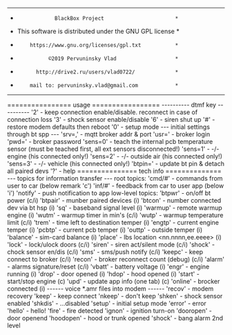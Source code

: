 **********************************************************
*                 BlackBox Project                       *
* This software is distributed under the GNU GPL license *
*         https://www.gnu.org/licenses/gpl.txt           *
*               ©2019 Pervuninsky Vlad                   *
*           http://drive2.ru/users/vlad0722/             *
*         mail to: pervuninsky.vlad@gmail.com            *
**********************************************************

================ usage =================
      ---------- dtmf key ----------
'2' - keep connection enable/disable. reconnect in case of connection loss
'3' - shock sensor enable/disable
'6' - siren shut up
'#' - restore modem defaults then reboot
'0' - setup mode
  --- initial settings through bt spp ---
'srv=<url>,<port>' - mqtt broker addr & port
'usr=<username>'   - broker login
'pwd=<password>'   - broker password
'sens=0'           - teach the internal pcb temperature sensor (must be teached first, all ext sensors disconnected!)
'sens=1'           - -/- engine (his connected only!)
'sens=2'           - -/- outside air (his connected only!)
'sens=3'           - -/- vehicle (his connected only!)
'btpin=<xxxx>'     - update bt pin & detach all paired devs
'?'                - help
=============== tech info ==============
  --- topics for information transfer ---
  root topics:
'cmd/#'    - commands from user to car (below remark 'c')
'inf/#'    - feedback from car to user app (below 'i')
'notify'   - push notification to app
  low-level topics:
'btpwr'    - on/off bt power                        (c/i)
'btpair'   - munber paired devices                  (i)
'btcon'    - number connected dev via bt hsp        (i)
'sq'       - baseband signal level                  (i)
'warmup'   - remote warmup engine                   (i)
'wutm'     - warmup timer in min's                  (c/i)
'wutp'     - warmup temperature limit               (c/i)
'trem'     - time left to destination temper        (i)
'engtp'    - current engine temper                  (i)
'pcbtp'    - current pcb temper                     (i)
'outtp'    - outside temper                         (i)
'balance'  - sim-card balance                       (i)
'place'    - lbs location <nn.nnnn,ee.eeee>         (i)
'lock'     - lock/ulock doors                       (c/i)
'siren'    - siren act/silent mode                  (c/i)
'shock'    - chock sensor en/dis                    (c/i)
'sms'      - sms/push notify                        (c/i)
'keepc'    - keep connect to broker                 (c/i)
'recon'    - broker reconnect count (debug)         (c/i)
'alarm'    - alarms signature/reset                 (c/i)
'vbatt'    - battery voltage                        (i)
'engr'     - engine running                         (i)
'drop'     - door opened                            (i)
'hdop'     - hood opened                            (i)
'start'    - start/stop engine                      (c)
'upd'      - update app info (one tab)              (c)
'online'   - brocker connected                      (i)
------ voice *.amr files into modem ------
'recov'    - modem recovery
'keep'     - keep connect
'nkeep'    - don't keep
'shken'    - shock sensor enabled
'shkdis'   - ...disabled
'setup'    - initial setup mode
'error'    - error
'hello'    - hello!
'fire'     - fire detected
'ignon'    - ignition turn-on
'dooropen' - door openend
'hoodopen' - hood or trunk opened
'shock'    - bang alarm 2nd level
